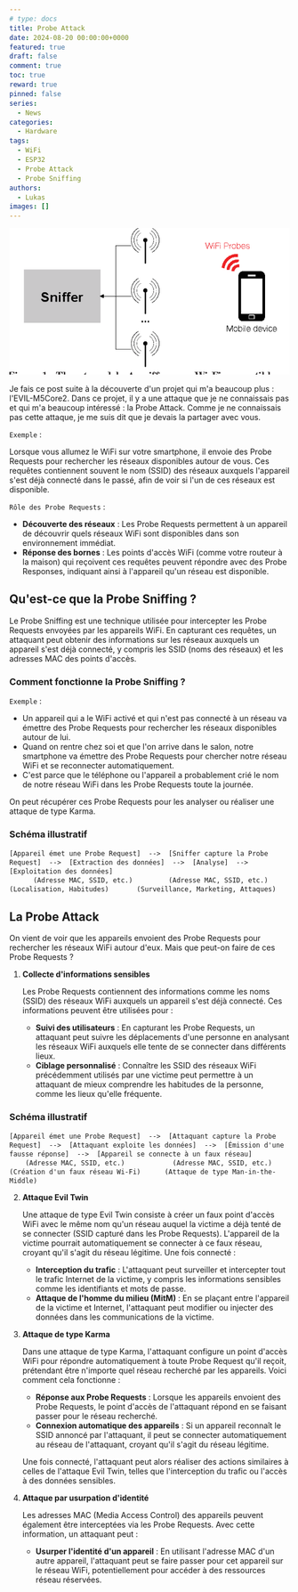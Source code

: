 ```yaml
---
# type: docs 
title: Probe Attack
date: 2024-08-20 00:00:00+0000  
featured: true
draft: false
comment: true
toc: true
reward: true
pinned: false
series:
  - News
categories:
  - Hardware
tags: 
  - WiFi
  - ESP32
  - Probe Attack
  - Probe Sniffing
authors:
  - Lukas
images: []
---
```


![M5stack Cardputer](image-1.png)

Je fais ce post suite à la découverte d'un projet qui m'a beaucoup plus : l'EVIL-M5Core2. Dans ce projet, il y a une attaque que je ne connaissais pas et qui m'a beaucoup intéressé : la Probe Attack. Comme je ne connaissais pas cette attaque, je me suis dit que je devais la partager avec vous.

<!--more-->


`Exemple` :

Lorsque vous allumez le WiFi sur votre smartphone, il envoie des Probe Requests pour rechercher les réseaux disponibles autour de vous. Ces requêtes contiennent souvent le nom (SSID) des réseaux auxquels l'appareil s'est déjà connecté dans le passé, afin de voir si l'un de ces réseaux est disponible.

`Rôle des Probe Requests` :

- **Découverte des réseaux** : Les Probe Requests permettent à un appareil de découvrir quels réseaux WiFi sont disponibles dans son environnement immédiat.
- **Réponse des bornes** : Les points d'accès WiFi (comme votre routeur à la maison) qui reçoivent ces requêtes peuvent répondre avec des Probe Responses, indiquant ainsi à l'appareil qu'un réseau est disponible.

## Qu'est-ce que la Probe Sniffing ?

Le Probe Sniffing est une technique utilisée pour intercepter les Probe Requests envoyées par les appareils WiFi. En capturant ces requêtes, un attaquant peut obtenir des informations sur les réseaux auxquels un appareil s'est déjà connecté, y compris les SSID (noms des réseaux) et les adresses MAC des points d'accès.

### Comment fonctionne la Probe Sniffing ?

`Exemple` :
- Un appareil qui a le WiFi activé et qui n'est pas connecté à un réseau va émettre des Probe Requests pour rechercher les réseaux disponibles autour de lui.
- Quand on rentre chez soi et que l'on arrive dans le salon, notre smartphone va émettre des Probe Requests pour chercher notre réseau WiFi et se reconnecter automatiquement.
- C'est parce que le téléphone ou l'appareil a probablement crié le nom de notre réseau WiFi dans les Probe Requests toute la journée.

On peut récupérer ces Probe Requests pour les analyser ou réaliser une attaque de type Karma.

### Schéma illustratif

```text
[Appareil émet une Probe Request]  -->  [Sniffer capture la Probe Request]  -->  [Extraction des données]  -->  [Analyse]  -->  [Exploitation des données]
      (Adresse MAC, SSID, etc.)         (Adresse MAC, SSID, etc.)            (Localisation, Habitudes)       (Surveillance, Marketing, Attaques)
```

## La Probe Attack

On vient de voir que les appareils envoient des Probe Requests pour rechercher les réseaux WiFi autour d'eux. Mais que peut-on faire de ces Probe Requests ?

1. **Collecte d'informations sensibles**

   Les Probe Requests contiennent des informations comme les noms (SSID) des réseaux WiFi auxquels un appareil s'est déjà connecté. Ces informations peuvent être utilisées pour :

   - **Suivi des utilisateurs** : En capturant les Probe Requests, un attaquant peut suivre les déplacements d'une personne en analysant les réseaux WiFi auxquels elle tente de se connecter dans différents lieux.
   - **Ciblage personnalisé** : Connaître les SSID des réseaux WiFi précédemment utilisés par une victime peut permettre à un attaquant de mieux comprendre les habitudes de la personne, comme les lieux qu'elle fréquente.

### Schéma illustratif
  
  ```text
[Appareil émet une Probe Request]  -->  [Attaquant capture la Probe Request]  -->  [Attaquant exploite les données]  -->  [Émission d'une fausse réponse]  -->  [Appareil se connecte à un faux réseau]
      (Adresse MAC, SSID, etc.)            (Adresse MAC, SSID, etc.)              (Création d'un faux réseau Wi-Fi)      (Attaque de type Man-in-the-Middle)
  ```
  
2. **Attaque Evil Twin**

   Une attaque de type Evil Twin consiste à créer un faux point d'accès WiFi avec le même nom qu'un réseau auquel la victime a déjà tenté de se connecter (SSID capturé dans les Probe Requests). L'appareil de la victime pourrait automatiquement se connecter à ce faux réseau, croyant qu'il s'agit du réseau légitime. Une fois connecté :

   - **Interception du trafic** : L'attaquant peut surveiller et intercepter tout le trafic Internet de la victime, y compris les informations sensibles comme les identifiants et mots de passe.
   - **Attaque de l'homme du milieu (MitM)** : En se plaçant entre l'appareil de la victime et Internet, l'attaquant peut modifier ou injecter des données dans les communications de la victime.

3. **Attaque de type Karma**

   Dans une attaque de type Karma, l'attaquant configure un point d'accès WiFi pour répondre automatiquement à toute Probe Request qu'il reçoit, prétendant être n'importe quel réseau recherché par les appareils. Voici comment cela fonctionne :

   - **Réponse aux Probe Requests** : Lorsque les appareils envoient des Probe Requests, le point d'accès de l'attaquant répond en se faisant passer pour le réseau recherché.
   - **Connexion automatique des appareils** : Si un appareil reconnaît le SSID annoncé par l'attaquant, il peut se connecter automatiquement au réseau de l'attaquant, croyant qu'il s'agit du réseau légitime.

   Une fois connecté, l'attaquant peut alors réaliser des actions similaires à celles de l'attaque Evil Twin, telles que l'interception du trafic ou l'accès à des données sensibles.

4. **Attaque par usurpation d'identité**

   Les adresses MAC (Media Access Control) des appareils peuvent également être interceptées via les Probe Requests. Avec cette information, un attaquant peut :

   - **Usurper l'identité d'un appareil** : En utilisant l'adresse MAC d'un autre appareil, l'attaquant peut se faire passer pour cet appareil sur le réseau WiFi, potentiellement pour accéder à des ressources réseau réservées.
